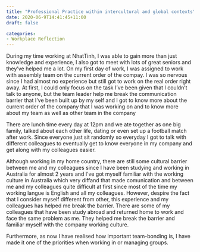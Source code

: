 ```yaml
---
title: "Professional Practice within intercultural and global contexts"
date: 2020-06-9T14:41:45+11:00
draft: false

categories: 
- Workplace Reflection
---
```




During my time working at NhatTinh, I was able to gain more than just knowledge and experience, I also got to meet with lots of great seniors and they’ve helped me a lot.
On my first day of work, I was assigned to work with assembly team on the current order of the compay. I was so nervous since I had almost no experience but still got to work on the real order right away. At first, I could only focus on the task I’ve been given that I couldn’t talk to anyone, but the team leader help me break the communication barrier that I’ve been built up by my self and I got to know more about the current order of the company that I was working on and to know more about my team as well as other team in the company 

There are lunch time every day at 12pm and we ate together as one big family, talked about each other life, dating or even set up a football match after work. Since everyone just sit randomly so everyday I got to talk with different colleagues to eventually get to know everyone in my company and get along with my colleagues easier.

Although working in my home country, there are still some cultural barrier between me and my colleagues since I have been studying and working in Australia for almost 2 years and I’ve got myself familiar with the working culture in Australia which very diffand that made comunication and between me and my colleagues quite difficult at first since most of the time my working langue is English and all my colleagues. However, despire the fact that I consider myself different from other, this experience and my colleagues has helped me break the barrier. There are some of my colleagues that have been study abroad and returned home to work and face the same problem as me. They helped me break the barrier and familiar myself  with the company working culture.

Furthermore, as now I have realised how important team-bonding is, I have made it one of the priorities when working in or managing groups.
